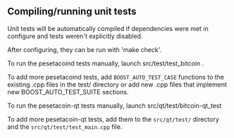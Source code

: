Compiling/running unit tests
------------------------------------

Unit tests will be automatically compiled if dependencies were met in configure
and tests weren't explicitly disabled.

After configuring, they can be run with 'make check'.

To run the pesetacoind tests manually, launch src/test/test_bitcoin .

To add more pesetacoind tests, add `BOOST_AUTO_TEST_CASE` functions to the existing
.cpp files in the test/ directory or add new .cpp files that
implement new BOOST_AUTO_TEST_SUITE sections.

To run the pesetacoin-qt tests manually, launch src/qt/test/bitcoin-qt_test

To add more pesetacoin-qt tests, add them to the `src/qt/test/` directory and
the `src/qt/test/test_main.cpp` file.
